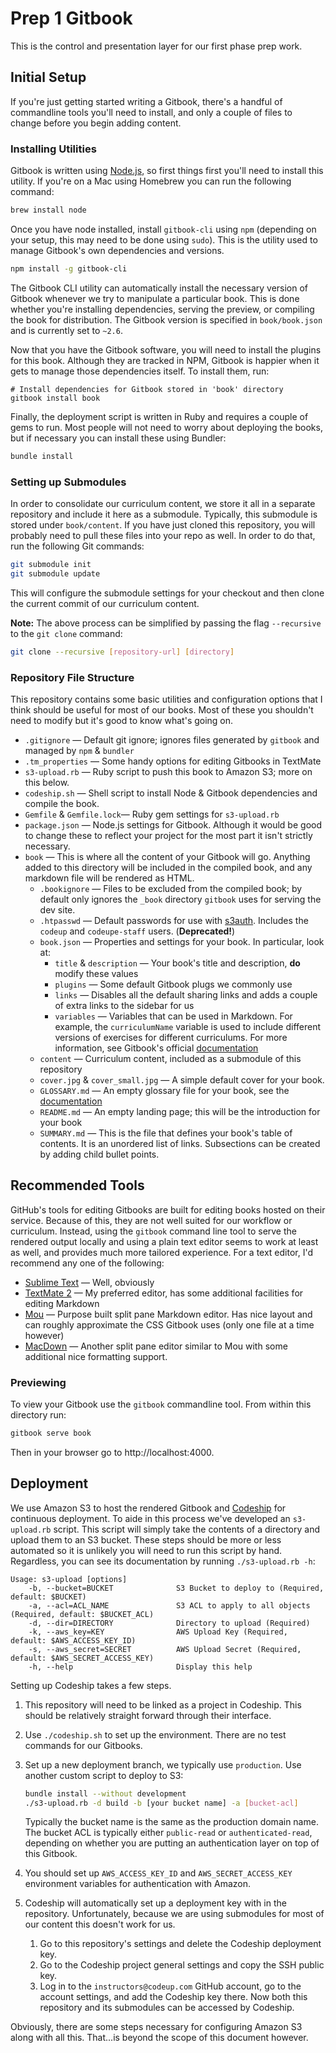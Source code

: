# Prep 1 Gitbook

This is the control and presentation layer for our first phase prep work.

## Initial Setup

If you're just getting started writing a Gitbook, there's a handful of commandline tools you'll need to install, and only a couple of files to change before you begin adding content.

### Installing Utilities

Gitbook is written using [Node.js](http://nodejs.org), so first things first you'll need to install this utility. If you're on a Mac using Homebrew you can run the following command:

~~~bash
brew install node
~~~

Once you have node installed, install `gitbook-cli` using `npm` (depending on your setup, this may need to be done using `sudo`). This is the utility used to manage Gitbook's own dependencies and versions.

```bash
npm install -g gitbook-cli
```

The Gitbook CLI utility can automatically install the necessary version of Gitbook whenever we try to manipulate a particular book. This is done whether you're installing dependencies, serving the preview, or compiling the book for distribution. The Gitbook version is specified in `book/book.json` and is currently set to `~2.6`.

Now that you have the Gitbook software, you will need to install the plugins for this book. Although they are tracked in NPM, Gitbook is happier when it gets to manage those dependencies itself. To install them, run:

```
# Install dependencies for Gitbook stored in 'book' directory
gitbook install book
```

Finally, the deployment script is written in Ruby and requires a couple of gems to run. Most people will not need to worry about deploying the books, but if necessary you can install these using Bundler:

~~~bash
bundle install
~~~

### Setting up Submodules

In order to consolidate our curriculum content, we store it all in a separate repository and include it here as a submodule. Typically, this submodule is stored under `book/content`. If you have just cloned this repository, you will probably need to pull these files into your repo as well. In order to do that, run the following Git commands:

```bash
git submodule init
git submodule update
```

This will configure the submodule settings for your checkout and then clone the current commit of our curriculum content.

**Note:** The above process can be simplified by passing the flag `--recursive` to the `git clone` command:

```bash
git clone --recursive [repository-url] [directory]
```

### Repository File Structure

This repository contains some basic utilities and configuration options that I think should be useful for most of our books. Most of these you shouldn't need to modify but it's good to know what's going on.

- `.gitignore` &mdash; Default git ignore; ignores files generated by `gitbook` and managed by `npm` & `bundler`
- `.tm_properties` &mdash; Some handy options for editing Gitbooks in TextMate
- `s3-upload.rb` &mdash; Ruby script to push this book to Amazon S3; more on this below.
- `codeship.sh` &mdash; Shell script to install Node & Gitbook dependencies and compile the book.
- `Gemfile` & `Gemfile.lock`&mdash; Ruby gem settings for `s3-upload.rb`
- `package.json` &mdash; Node.js settings for Gitbook. Although it would be good to change these to reflect your project for the most part it isn't strictly necessary.
- `book` &mdash; This is where all the content of your Gitbook will go. Anything added to this directory will be included in the compiled book, and any markdown file will be rendered as HTML.
    - `.bookignore` &mdash; Files to be excluded from the compiled book; by default only ignores the `_book` directory `gitbook` uses for serving the dev site.
    - `.htpasswd` &mdash; Default passwords for use with [s3auth](http://www.s3auth.com). Includes the `codeup` and `codeupe-staff` users. (**Deprecated!**)
    - `book.json` &mdash; Properties and settings for your book. In particular, look at:
        - `title` & `description` &mdash; Your book's title and description, **do** modify these values
        - `plugins` &mdash; Some default Gitbook plugs we commonly use
        - `links` &mdash; Disables all the default sharing links and adds a couple of extra links to the sidebar for us
        - `variables` &mdash; Variables that can be used in Markdown. For example, the `curriculumName` variable is used to include different versions of exercises for different curriculums. For more information, see Gitbook's official [documentation](https://help.gitbook.com/format/templating.html#variables)
    - `content` &mdash; Curriculum content, included as a submodule of this repository
    - `cover.jpg` & `cover_small.jpg` &mdash; A simple default cover for your book.
    - `GLOSSARY.md` &mdash; An empty glossary file for your book, see the [documentation](https://help.gitbook.com/format/glossary.html)
    - `README.md` &mdash; An empty landing page; this will be the introduction for your book
    - `SUMMARY.md` &mdash; This is the file that defines your book's table of contents. It is an unordered list of links. Subsections can be created by adding child bullet points.

## Recommended Tools

GitHub's tools for editing Gitbooks are built for editing books hosted on their service. Because of this, they are not well suited for our workflow or curriculum. Instead, using the `gitbook` command line tool to serve the rendered output locally and using a plain text editor seems to work at least as well, and provides much more tailored experience. For a text editor, I'd recommend any one of the following:

- [Sublime Text](https://www.sublimetext.com) &mdash; Well, obviously
- [TextMate 2](http://macromates.com/download) &mdash; My preferred editor, has some additional facilities for editing Markdown
- [Mou](http://25.io/mou/) &mdash; Purpose built split pane Markdown editor. Has nice layout and can roughly approximate the CSS Gitbook uses (only one file at a time however)
- [MacDown](http://macdown.uranusjr.com) &mdash; Another split pane editor similar to Mou with some additional nice formatting support.

### Previewing

To view your Gitbook use the `gitbook` commandline tool. From within this directory run:

```bash
gitbook serve book
```

Then in your browser go to http://localhost:4000.

## Deployment

We use Amazon S3 to host the rendered Gitbook and [Codeship](https://codeship.com/) for continuous deployment. To aide in this process we've developed an `s3-upload.rb` script. This script will simply take the contents of a directory and upload them to an S3 bucket. These steps should be more or less automated so it is unlikely you will need to run this script by hand. Regardless, you can see its documentation by running `./s3-upload.rb -h`:

    Usage: s3-upload [options]
        -b, --bucket=BUCKET              S3 Bucket to deploy to (Required, default: $BUCKET)
        -a, --acl=ACL_NAME               S3 ACL to apply to all objects (Required, default: $BUCKET_ACL)
        -d, --dir=DIRECTORY              Directory to upload (Required)
        -k, --aws_key=KEY                AWS Upload Key (Required, default: $AWS_ACCESS_KEY_ID)
        -s, --aws_secret=SECRET          AWS Upload Secret (Required, default: $AWS_SECRET_ACCESS_KEY)
        -h, --help                       Display this help

Setting up Codeship takes a few steps.

1. This repository will need to be linked as a project in Codeship. This should be relatively straight forward through their interface.
1. Use `./codeship.sh` to set up the environment. There are no test commands for our Gitbooks.
1. Set up a new deployment branch, we typically use `production`. Use another custom script to deploy to S3:

    ```bash
    bundle install --without development
    ./s3-upload.rb -d build -b [your bucket name] -a [bucket-acl]
    ```

    Typically the bucket name is the same as the production domain name. The bucket ACL is typically either `public-read` or `authenticated-read`, depending on whether you are putting an authentication layer on top of this Gitbook.
1. You should set up `AWS_ACCESS_KEY_ID` and `AWS_SECRET_ACCESS_KEY` environment variables for authentication with Amazon.
1. Codeship will automatically set up a deployment key with in the repository. Unfortunately, because we are using submodules for most of our content this doesn't work for us.
    1. Go to this repository's settings and delete the Codeship deployment key.
    1. Go to the Codeship project general settings and copy the SSH public key.
    1. Log in to the `instructors@codeup.com` GitHub account, go to the account settings, and add the Codeship key there. Now both this repository and its submodules can be accessed by Codeship.

Obviously, there are some steps necessary for configuring Amazon S3 along with all this. That...is beyond the scope of this document however.

